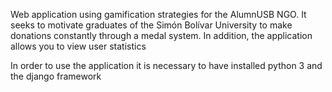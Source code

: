 Web application using gamification strategies for the AlumnUSB NGO. It seeks to motivate graduates of the Simón Bolívar University to make donations constantly through a medal system. In addition, the application allows you to view user statistics


In order to use the application it is necessary to have installed python 3 and the django framework
